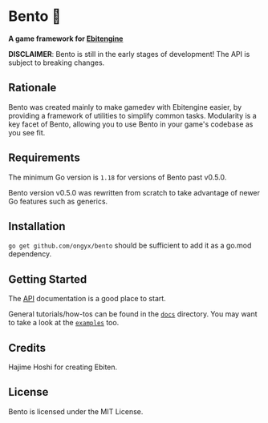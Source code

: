 # Bento 🍱

**A game framework for [Ebitengine]**

**DISCLAIMER**: Bento is still in the early stages of development! The API is subject to breaking changes.

## Rationale

Bento was created mainly to make gamedev with Ebitengine easier, by providing a framework of utilities to simplify common tasks.
Modularity is a key facet of Bento, allowing you to use Bento in your game's codebase as you see fit.

## Requirements

The minimum Go version is `1.18` for versions of Bento past v0.5.0.

Bento version v0.5.0 was rewritten from scratch to take advantage of newer Go features such as generics.

## Installation

`go get github.com/ongyx/bento` should be sufficient to add it as a go.mod dependency.

## Getting Started

The [API] documentation is a good place to start.

General tutorials/how-tos can be found in the [`docs`](docs/) directory.
You may want to take a look at the [`examples`](examples/) too.

## Credits

Hajime Hoshi for creating Ebiten.

## License

Bento is licensed under the MIT License.

[Ebitengine]: https://github.com/hajimehoshi/ebiten
[API]: https://pkg.go.dev/github.com/ongyx/bento
